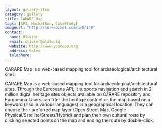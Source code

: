 ```yaml
---
layout: gallery-item
category: gallery
title: CARARE Map
tags: [API, Hackathon, CaseStudy]
imageurl: "http://lorempixel.com/148/148"
contact:
  name: Olivier
  email: olivier@platoniq
  website: http://www.youcoop.org
  address: Palma
  telephone:
---
```


CARARE Map is a web-based mapping tool for archaeological/architectural sites.

CARARE Map is a web-based mapping tool for archaeological/architectural sites. Through the Europeana API, it supports navigation and search in 2 million digital heritage sites objects available on CARARE repository and Europeana. Users can filter the heritage content on the map based on a keyword (also in various languages) or a geographical location. They can choose their preferred map layer (Open Street Map, Google Physical/Satellite/Streets/Hybrid) and plan their own cultural route by clicking selected points on the map and ending the route by double-click.
